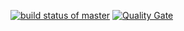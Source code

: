 [![build status of master](https://travis-ci.org/Allo0o2a/Triangle567.svg?branch=master)](https://travis-ci.org/Allo0o2a/Triangle567)
[![Quality Gate](https://sonarcloud.io/api/badges/gate?key=team7-ssw567-triangle567)](https://sonarcloud.io/dashboard/index/team7-ssw567-triangle567)
